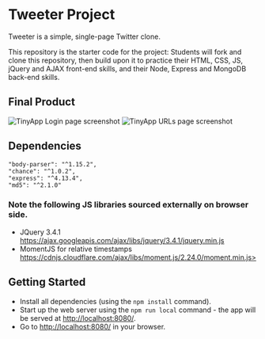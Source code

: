 # Tweeter Project

Tweeter is a simple, single-page Twitter clone.

This repository is the starter code for the project: Students will fork and clone this repository, then build upon it to practice their HTML, CSS, JS, jQuery and AJAX front-end skills, and their Node, Express and MongoDB back-end skills.

## Final Product

![TinyApp Login page screenshot](./docs/login-tinyapp.png?raw=true "TinyApp Login")
![TinyApp URLs page screenshot](./docs/urls-tinyapp.png?raw=true "TinyApp URLs")

## Dependencies

    "body-parser": "^1.15.2",
    "chance": "^1.0.2",
    "express": "^4.13.4",
    "md5": "^2.1.0"

### Note the following JS libraries sourced externally on browser side.
 - JQuery 3.4.1 https://ajax.googleapis.com/ajax/libs/jquery/3.4.1/jquery.min.js
 - MomentJS for relative timestamps https://cdnjs.cloudflare.com/ajax/libs/moment.js/2.24.0/moment.min.js>


## Getting Started

- Install all dependencies (using the `npm install` command).
- Start up the web server using the `npm run local` command - the app will be served at <http://localhost:8080/>.
- Go to <http://localhost:8080/> in your browser.
